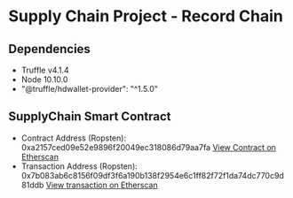 # Supply Chain Project - Record Chain

## Dependencies
* Truffle v4.1.4
* Node 10.10.0
* "@truffle/hdwallet-provider": "^1.5.0"

## SupplyChain Smart Contract
* Contract Address (Ropsten): 0xa2157ced09e52e9896f20049ec318086d79aa7fa [View Contract on Etherscan](https://ropsten.etherscan.io/address/0xa2157ced09e52e9896f20049ec318086d79aa7fa)
* Transaction Address (Ropsten): 0x7b083ab6c8156f09df3f6a190b138f2954e6c1ff82f72f1da74dc770c9d81ddb [View transaction on Etherscan](https://ropsten.etherscan.io/tx/0x7b083ab6c8156f09df3f6a190b138f2954e6c1ff82f72f1da74dc770c9d81ddb)